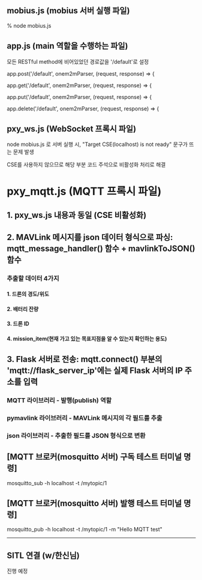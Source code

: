 ## mobius.js (mobius 서버 실행 파일)
% node mobius.js

## app.js (main 역할을 수행하는 파일)
모든 RESTful method에 비어있었던 경로값을 '/default'로 설정 

app.post('/default', onem2mParser, (request, response) => {

app.get('/default', onem2mParser, (request, response) => {

app.put('/default', onem2mParser, (request, response) => {

app.delete('/default', onem2mParser, (request, response) => {

## pxy_ws.js (WebSocket 프록시 파일)
node mobius.js 로 서버 실행 시, "Target CSE(localhost) is not ready" 문구가 뜨는 문제 발생

CSE를 사용하지 않으므로 해당 부분 코드 주석으로 비활성화 처리로 해결

# pxy_mqtt.js (MQTT 프록시 파일)
## 1. pxy_ws.js 내용과 동일 (CSE 비활성화)

## 2. MAVLink 메시지를 json 데이터 형식으로 파싱: mqtt_message_handler() 함수 + mavlinkToJSON() 함수

### 추출할 데이터 4가지
#### 1. 드론의 경도/위도
#### 2. 배터리 잔량
#### 3. 드론 ID
#### 4. mission_item(현재 가고 있는 목표지점을 알 수 있는지 확인하는 용도)  

## 3. Flask 서버로 전송: mqtt.connect() 부분의 'mqtt://flask_server_ip'에는 실제 Flask 서버의 IP 주소를 입력
### MQTT 라이브러리 - 발행(publish) 역할
### pymavlink 라이브러리 - MAVLink 메시지의 각 필드를 추출
### json 라이브러리 - 추출한 필드를 JSON 형식으로 변환

## [MQTT 브로커(mosquitto 서버) 구독 테스트 터미널 명령]
mosquitto_sub -h localhost -t /mytopic/1

## [MQTT 브로커(mosquitto 서버) 발행 테스트 터미널 명령]
mosquitto_pub -h localhost -t /mytopic/1 -m "Hello MQTT test"

---------------------------------------------------

## SITL 연결 (w/한신님)
진행 예정
